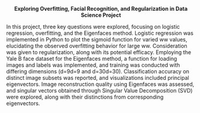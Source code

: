 **<p align=center>Exploring Overfitting, Facial Recognition, and Regularization in Data Science Project**

In this project, three key questions were explored, focusing on logistic regression, overfitting, and the Eigenfaces method. Logistic regression was implemented in Python to plot the sigmoid function for varied ww values, elucidating the observed overfitting behavior for large ww. Consideration was given to regularization, along with its potential efficacy. Employing the Yale B face dataset for the Eigenfaces method, a function for loading images and labels was implemented, and training was conducted with differing dimensions (d=9d=9 and d=30d=30). Classification accuracy on distinct image subsets was reported, and visualizations included principal eigenvectors. Image reconstruction quality using Eigenfaces was assessed, and singular vectors obtained through Singular Value Decomposition (SVD) were explored, along with their distinctions from corresponding eigenvectors.
